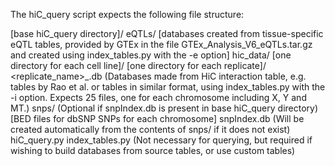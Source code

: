 The hiC_query script expects the following file structure:

[base hiC_query directory]/
	eQTLs/
		[databases created from tissue-specific eQTL tables, provided by GTEx in the file GTEx_Analysis_V6_eQTLs.tar.gz and created using index_tables.py with the -e option]
	hic_data/
		[one directory for each cell line]/
			[one directory for each replicate]/
				<replicate_name>_<chr>.db (Databases made from HiC interaction table, e.g. tables by Rao et al. or tables in similar format, using index_tables.py with the -i option. Expects 25 files, one for each chromosome including X, Y and MT.)
	snps/ (Optional if snpIndex.db is present in base hiC_query directory)
		[BED files for dbSNP SNPs for each chromosome]
	snpIndex.db (Will be created automatically from the contents of snps/ if it does not exist)
	hiC_query.py
	index_tables.py (Not necessary for querying, but required if wishing to build databases from source tables, or use custom tables)